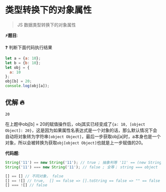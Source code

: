 # 类型转换下的对象属性

> JS 数据类型转换下的对象属性

**⚡题目**:

❓ 判断下面代码执行结果

```js
let a = {a: 10};
let b = {b: 10};
let obj = {
  a: 10
};
obj[b] = 20;
console.log(obj[a]);
```

## 优解 🔥

`20`

在上题中obj[b] = 20的赋值操作后，obj其实已经变成了`{a: 10, [object Object]: 20}`，这是因为如果属性名表达式是一个对象的话，那么默认情况下会自动将对象转为字符串`[object Object]`，最后一步获取obj[a]时，a本身也是一个对象，所以会被转换为获取`obj[object Object]`也就是上一步赋值的20。

**代码题**:

```js
String('11') == new String('11'); // true ; 抽象判等 '11' == (new String('11')).toString() => '11' == '11'
String('11') === new String('11'); // false ; 全等； string === object

[] == [] // 不同对象， false
[] == ![] // true,  [] == false => [].toString == false => "" == false => "".toValue() == false => "" == false => 0 == 0
[] === ![] // false

```
